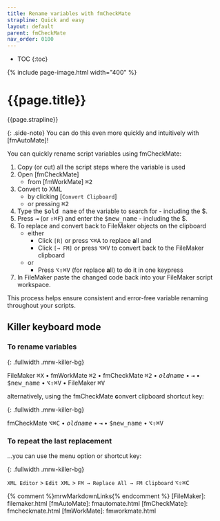 ```yaml
---
title: Rename variables with fmCheckMate
strapline: Quick and easy
layout: default
parent: fmCheckMate
nav_order: 0100
---
```

- TOC
{:toc}

{% include page-image.html width="400" %}

# {{page.title}}

{{page.strapline}}

{: .side-note}
You can do this even more quickly and intuitively with [fmAutoMate]!

You can quickly rename script variables using fmCheckMate:

1. Copy (or cut) all the script steps where the variable is used
2. Open [fmCheckMate]
   - from [fmWorkMate] <kbd>⌘</kbd><kbd>2</kbd>
3. Convert to XML
   - by clicking [`Convert Clipboard`]
   - or pressing <kbd>⌘</kbd><kbd>2</kbd>
4. Type the <kbd>$old name</kbd> of the variable to search for - including the $.
5. Press <kbd>⇥</kbd> (or <kbd>⇧</kbd><kbd>⌘</kbd><kbd>F</kbd>) and enter the <kbd>$new_name</kbd> - including the $.
6. To replace and convert back to FileMaker objects on the clipboard
   - either
     - Click `[R]` or press <kbd>⌥</kbd><kbd>⌘</kbd><kbd>A</kbd> to replace **a**ll and
     - Click `[→ FM]` or press <kbd>⌥</kbd><kbd>⌘</kbd><kbd>V</kbd> to convert back to the FileMaker clipboard
   - or
     - Press <kbd>⌥</kbd><kbd>⇧</kbd><kbd>⌘</kbd><kbd>V</kbd> (for replace **a**ll) to do it in one keypress
7. In FileMaker paste the changed code back into your FileMaker script workspace.

This process helps ensure consistent and error-free variable renaming throughout your scripts.

## Killer keyboard mode

### To rename variables

{: .fullwidth .mrw-killer-bg}

FileMaker <kbd>⌘</kbd><kbd>X</kbd> • fmWorkMate <kbd>⌘</kbd><kbd>2</kbd> • fmCheckMate <kbd>⌘</kbd><kbd>2</kbd> • <kbd>$old name$</kbd> • <kbd>⇥</kbd> • <kbd>$new_name</kbd> • <kbd>⌥</kbd><kbd>⇧</kbd><kbd>⌘</kbd><kbd>V</kbd> • FileMaker <kbd>⌘</kbd><kbd>V</kbd>

alternatively, using the fmCheckMate **c**onvert clipboard shortcut key:

{: .fullwidth .mrw-killer-bg}

fmCheckMate <kbd>⌥</kbd><kbd>⌘</kbd><kbd>C</kbd> • <kbd>$old name$</kbd> • <kbd>⇥</kbd> • <kbd>$new_name</kbd> • <kbd>⌥</kbd><kbd>⇧</kbd><kbd>⌘</kbd><kbd>V</kbd>


### To repeat the last replacement

…you can use the menu option or shortcut key:

{: .fullwidth .mrw-killer-bg}

`XML Editor` > `Edit XML` > `FM → Replace All → FM Clipboard` <kbd>⌥</kbd><kbd>⇧</kbd><kbd>⌘</kbd><kbd>C</kbd>

{% comment %}mrwMarkdownLinks{% endcomment %}
[FileMaker]: filemaker.html
[fmAutoMate]: fmautomate.html
[fmCheckMate]: fmcheckmate.html
[fmWorkMate]: fmworkmate.html
